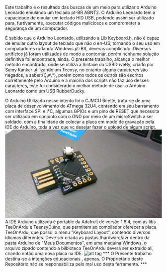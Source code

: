   
  
  Este trabalho é o resultado das buscas de um meio para utilizar o Arduino Leonardo emulando um teclado pt-BR ABNT2.
  O Arduino Leonardo tem a capacidade de emular um teclado HID USB, podendo assim ser utilizado para, furtivamente, executar códigos maliciosos e comprometer a segurança de um computador.
  
  É sabido que o Arduino Leonardo, utilizando a Lib Keyboard.h, não é capaz de emular outro layout de teclado que não o en-US, tornando o seu uso em computadores rodando Windows pt-BR, deveras complicado.
  Diversos artifícios já foram utilizados de modo a contornar, porém nenhuma solução definitiva foi encontrada, ainda.
  O presente trabalho, alcança o melhor método encontrado, onde se utiliza a Sintaxe do USBDriveBy, criado por Samy Kankar utilizando um Teensy, no entanto alguns caracteres são negados, a saber:(Ç,#,*), porém como todos os outros são escritos corretamente pelo Arduino e a maioria dos scripts não faz uso desses caracteres, este foi considerado o melhor método de usar o Arduino Leonardo como um USB RubberDucky. 
  
  O Arduino Utilizado nesse intento foi o CJMCU Beetle, trata-se de uma placa de desenvolvimento do ATmega 32U4, contando em seu barramento com interface SPI e I²C, algumas GPIOs e um pino de RESET que necessita ser utilizado em conjunto com o GND por meio de um microSwitch a ser soldado, com a finalidade de colocar a placa em modo de gravação pela IDE do Arduíno, toda a vez que vc desejar fazer o upload de algum script.
  ![alt tag](https://github.com/TradeCrafter/DuckyBR/blob/master/TeeOnArdu/CJMCUswitched.jpg)
  A IDE Arduíno utilizada é portable da Adafruit de versão 1.6.4, com as libs TeeOnArdu e TeensyDuino, que permitem ao compilador oferecer a placa TeeOnArdu, que possui o menu "Keyboard Layout", contendo diversos idiomas diferentes. Deve ser criada as pastas /hardware/avr dentro da pasta Arduino de "Meus Documentos", em uma maquina Windows, o arquivo zipado contendo a bilbioteca TeeOnArdu deverá ser extraído alí, criando então uma nova placa na IDE.
  ![alt tag](https://github.com/TradeCrafter/DuckyBR/blob/master/TeeOnArdu/Sem%20t%C3%ADtulo.jpg)
*** O Presente trabalho destina-se a intenções educacionais , apenas. O Proprietário deste Repositório não se responsabiliza pelo mal uso desta ferramenta. ***
